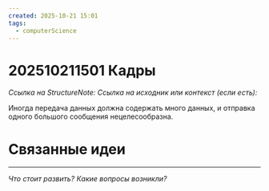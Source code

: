 ```yaml
---
created: 2025-10-21 15:01
tags:
  - computerScience
---
```

# 202510211501 Кадры

*Ссылка на StructureNote:*
*Ссылка на исходник или контекст (если есть):* 

Иногда передача данных должна содержать много данных, и отправка одного большого сообщения нецелесообразна.
# Связанные идеи

---

*Что стоит развить? Какие вопросы возникли?*